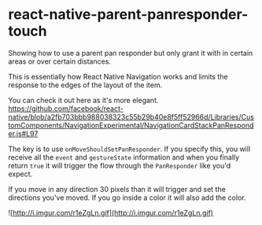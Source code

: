 # react-native-parent-panresponder-touch

Showing how to use a parent pan responder but only grant it with in certain areas or over certain distances.

This is essentially how React Native Navigation works and limits the response to the edges of the layout of the item.

You can check it out here as it's more elegant.
https://github.com/facebook/react-native/blob/a2fb703bbb988038323c55b29b40e8f5ff52966d/Libraries/CustomComponents/NavigationExperimental/NavigationCardStackPanResponder.js#L97


The key is to use `onMoveShouldSetPanResponder`. If you specify this, you will receive all the `event` and `gestureState` information and when you finally return `true` it will trigger the flow through the `PanResponder` like you'd expect.

If you move in any direction 30 pixels than it will trigger and set the directions you've moved.
If you go inside a color it will also add the color.

![http://i.imgur.com/r1eZgLn.gif](http://i.imgur.com/r1eZgLn.gif)
